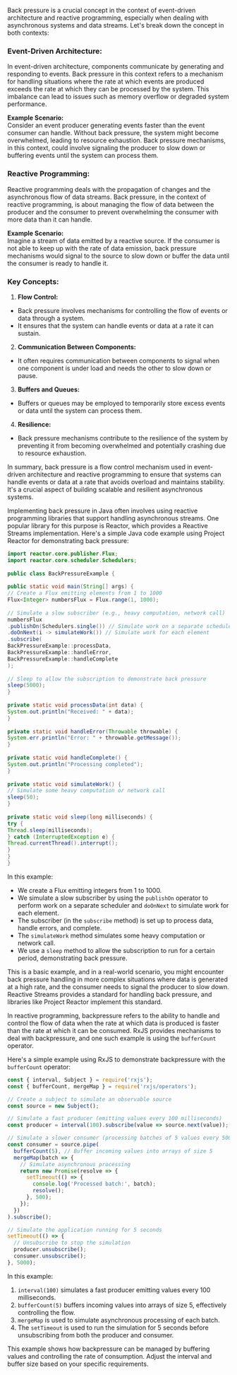 Back pressure is a crucial concept in the context of event-driven architecture and reactive programming, especially when dealing with asynchronous systems and data streams. Let's break down the concept in both contexts:  
  
### Event-Driven Architecture:  
  
In event-driven architecture, components communicate by generating and responding to events. Back pressure in this context refers to a mechanism for handling situations where the rate at which events are produced exceeds the rate at which they can be processed by the system. This imbalance can lead to issues such as memory overflow or degraded system performance.  
  
**Example Scenario:**  
Consider an event producer generating events faster than the event consumer can handle. Without back pressure, the system might become overwhelmed, leading to resource exhaustion. Back pressure mechanisms, in this context, could involve signaling the producer to slow down or buffering events until the system can process them.  
  
### Reactive Programming:  
  
Reactive programming deals with the propagation of changes and the asynchronous flow of data streams. Back pressure, in the context of reactive programming, is about managing the flow of data between the producer and the consumer to prevent overwhelming the consumer with more data than it can handle.  
  
**Example Scenario:**  
Imagine a stream of data emitted by a reactive source. If the consumer is not able to keep up with the rate of data emission, back pressure mechanisms would signal to the source to slow down or buffer the data until the consumer is ready to handle it.  
  
### Key Concepts:  
  
1. **Flow Control:**  
- Back pressure involves mechanisms for controlling the flow of events or data through a system.  
- It ensures that the system can handle events or data at a rate it can sustain.  
  
2. **Communication Between Components:**  
- It often requires communication between components to signal when one component is under load and needs the other to slow down or pause.  
  
3. **Buffers and Queues:**  
- Buffers or queues may be employed to temporarily store excess events or data until the system can process them.  
  
4. **Resilience:**  
- Back pressure mechanisms contribute to the resilience of the system by preventing it from becoming overwhelmed and potentially crashing due to resource exhaustion.  
  
In summary, back pressure is a flow control mechanism used in event-driven architecture and reactive programming to ensure that systems can handle events or data at a rate that avoids overload and maintains stability. It's a crucial aspect of building scalable and resilient asynchronous systems.


Implementing back pressure in Java often involves using reactive programming libraries that support handling asynchronous streams. One popular library for this purpose is Reactor, which provides a Reactive Streams implementation. Here's a simple Java code example using Project Reactor for demonstrating back pressure:  
  
```java  
import reactor.core.publisher.Flux;  
import reactor.core.scheduler.Schedulers;  
  
public class BackPressureExample {  
  
public static void main(String[] args) {  
// Create a Flux emitting elements from 1 to 1000  
Flux<Integer> numbersFlux = Flux.range(1, 1000);  
  
// Simulate a slow subscriber (e.g., heavy computation, network call)  
numbersFlux  
.publishOn(Schedulers.single()) // Simulate work on a separate scheduler  
.doOnNext(i -> simulateWork()) // Simulate work for each element  
.subscribe(  
BackPressureExample::processData,  
BackPressureExample::handleError,  
BackPressureExample::handleComplete  
);  
  
// Sleep to allow the subscription to demonstrate back pressure  
sleep(5000);  
}  
  
private static void processData(int data) {  
System.out.println("Received: " + data);  
}  
  
private static void handleError(Throwable throwable) {  
System.err.println("Error: " + throwable.getMessage());  
}  
  
private static void handleComplete() {  
System.out.println("Processing completed");  
}  
  
private static void simulateWork() {  
// Simulate some heavy computation or network call  
sleep(50);  
}  
  
private static void sleep(long milliseconds) {  
try {  
Thread.sleep(milliseconds);  
} catch (InterruptedException e) {  
Thread.currentThread().interrupt();  
}  
}  
}  
```  
  
In this example:  
  
- We create a Flux emitting integers from 1 to 1000.  
- We simulate a slow subscriber by using the `publishOn` operator to perform work on a separate scheduler and `doOnNext` to simulate work for each element.  
- The subscriber (in the `subscribe` method) is set up to process data, handle errors, and complete.  
- The `simulateWork` method simulates some heavy computation or network call.  
- We use a `sleep` method to allow the subscription to run for a certain period, demonstrating back pressure.  
  
This is a basic example, and in a real-world scenario, you might encounter back pressure handling in more complex situations where data is generated at a high rate, and the consumer needs to signal the producer to slow down. Reactive Streams provides a standard for handling back pressure, and libraries like Project Reactor implement this standard.



In reactive programming, backpressure refers to the ability to handle and control the flow of data when the rate at which data is produced is faster than the rate at which it can be consumed. RxJS provides mechanisms to deal with backpressure, and one such example is using the `bufferCount` operator.

Here's a simple example using RxJS to demonstrate backpressure with the `bufferCount` operator:

```javascript
const { interval, Subject } = require('rxjs');
const { bufferCount, mergeMap } = require('rxjs/operators');

// Create a subject to simulate an observable source
const source = new Subject();

// Simulate a fast producer (emitting values every 100 milliseconds)
const producer = interval(100).subscribe(value => source.next(value));

// Simulate a slower consumer (processing batches of 5 values every 500 milliseconds)
const consumer = source.pipe(
  bufferCount(5), // Buffer incoming values into arrays of size 5
  mergeMap(batch => {
    // Simulate asynchronous processing
    return new Promise(resolve => {
      setTimeout(() => {
        console.log('Processed batch:', batch);
        resolve();
      }, 500);
    });
  })
).subscribe();

// Simulate the application running for 5 seconds
setTimeout(() => {
  // Unsubscribe to stop the simulation
  producer.unsubscribe();
  consumer.unsubscribe();
}, 5000);
```

In this example:

1. `interval(100)` simulates a fast producer emitting values every 100 milliseconds.
2. `bufferCount(5)` buffers incoming values into arrays of size 5, effectively controlling the flow.
3. `mergeMap` is used to simulate asynchronous processing of each batch.
4. The `setTimeout` is used to run the simulation for 5 seconds before unsubscribing from both the producer and consumer.

This example shows how backpressure can be managed by buffering values and controlling the rate of consumption. Adjust the interval and buffer size based on your specific requirements.